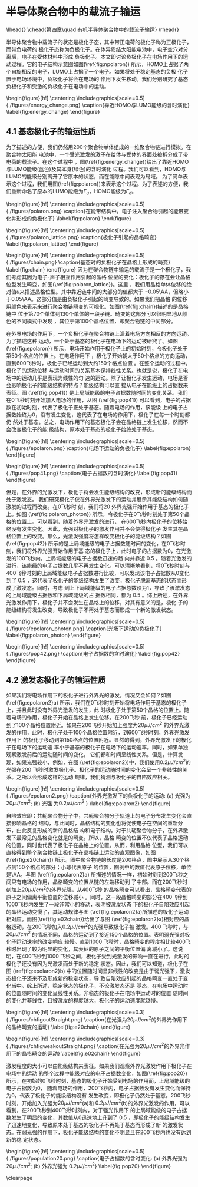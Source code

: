 
# 半导体聚合物中的载流子输运
\lhead{}
\chead{第四章\quad 有机半导体聚合物中的载流子输运}
\rhead{}

半导体聚合物中载流子的状态是极化子态，其中带正电荷的极化子称为正极化子，而带负电荷的
极化子态称为负极化子。在体异质结太阳能电池中，电子空穴对分离后，电子在受体材料中形成
负极化子。本文即讨论负极化子在电场作用下的运动过程。它的电子结构示意图如图(\ref{fig:npolaron})
所示，HOMO上占据了两个自旋相反的电子，LUMO上占据了一个电子。如果将处于稳定基态的负极
化子置于电场环境中，负极化子将会在电场的
作用下发生移动。我们分别研究了基态负极化子和受激的负极化子在电场中的运动。

<!--
figure 含时电子波函数
-->
\begin{figure}[h!] 
	\centering
	\includegraphics[scale=0.5]{./figures/energy_change.png}
	\caption{靠近HOMO与LUMO能级的含时演化}
	\label{fig:energy_change}
\end{figure}

## 4.1 基态极化子的输运性质

为了描述的方便，我们仍然用200个聚合物单体组成的一维聚合物链进行模拟。在聚合物太阳能
电池中，一个受光激发的激子在给体与受体的界面处被拆分成了带电荷的载流子。在这个过程中
，图(\ref{fig:energy_change})给出了靠近HOMO与LUMO能级(蓝色)及其本身(绿色)的含时演化
过程。我们可以看到，HOMO与LUMO的能级分别离开了它原本的状态，而在能隙中间表现为局域。
为了简单表示这个过程，我们用图(\ref{fig:polaron})来表示这个过程。为了表述的方便，我
们重新命名了原本的LUMO能级为$\Gamma_u$，HOMO能级为$\Gamma_d$。

<!--
figure 极化子态
-->
\begin{figure}[h!]
	\centering
	\includegraphics[scale=0.5]{./figures/polaron.png}
	\caption{在能带结构中，电子注入聚合物引起的能带变化并形成的负极化子}
	\label{fig:polaron}
\end{figure}
<!--
figure 极化子引起的晶格畸变
-->
\begin{figure}[h!]
	\centering
	\includegraphics[scale=0.5]{./figures/polaron_lattice.png}
	\caption{极化子引起的晶格畸变}
	\label{fig:polaron_lattice}
\end{figure}

<!--
figure 基态时的负极化子在晶格上形成的畸变
-->
\begin{figure}[h!]
	\centering
	\includegraphics[scale=0.5]{./figures/chain.png}
	\caption{基态时的负极化子在晶格上形成的畸变}
	\label{fig:chain}
\end{figure}
因为在聚合物链中输运的载流子是一个极化子，我们考虑其因为电子-声子相互作用引起的晶格
位型的变化：极化子的存在会让晶格位型发生畸变，如图(\ref{fig:polaron_lattice})。这里
，我们用晶格单体位移的绝对值$u$来描述晶格位型。其中靠近链中间的大部分的值都大于
$-0.05$\AA，但略小于$0.05$\AA。这部分值是由负极化子引起的畸变导致的。如果我们把晶格
的位移用颜色来表示来进行聚合物链畸变的可视化。如图(\ref{fig:chain})描述的是晶格链中
位于第70个单体到130个单体的一段子链。畸变的这部分可以很明显地从颜色的不同模式中发现
，其位于第100个晶格位置，即聚合物链的中间部分。

在外界电场的作用下，一个负极化子在聚合物链上沿着电场方向相反的方向运动。为了描述这种
运动，一个处于基态的极化子在电场下的运动被研究了。如图
(\ref{fig:epolaron})
所示，电场开始作用于极化子上的初始时刻，令极化子处于第50个格点的位置上。在电场作用下
，极化子开始朝大于50个格点的方向运动，直到600飞秒时，极化子已经运动到大约150个格点位置
。在整个运动的过程中，极化子的运动位移
与运动时间的关系基本保持线性关系。也就是说，极化子在电场中的运动几乎是表现为线性的匀
速的运动。除了让极化子发生运动，电场是否会影响极化子的能级结构的特点？能级结构可以直
接从电子在能级上的占据数来表征。图
(\ref{fig:pop41})
是上局域能级的电子占据数随时间的变化关系。我们在0飞秒时刻开始加入电场的作用，从图
(\ref{fig:pop41})
可以看到，电子的占据数在初始时刻，代表了极化子正处于基态。随着电场的作用，该能级
上的电子占据数始终为0，没有发生变化，这代表了在电场的作用下，极化子在每一个时刻都仍
然处于基态。总之，电场作用下的基态极化子会在晶格链上发生位移，然而不会改变极化子的能
级结构，原本处于基态的极化子始终处于基态。


<!--
figure 电场下运动的负极化子
-->
\begin{figure}[h!]
	\centering
	\includegraphics[scale=0.5]{./figures/epolaron.png}
	\caption{电场下运动的负极化子}
	\label{fig:epolaron}
\end{figure}

<!--
figure 电子占据数的含时演化
-->
\begin{figure}[h!]
	\centering
	\includegraphics[scale=0.5]{./figures/pop41.png}
	\caption{电子占据数的含时演化}
	\label{fig:pop41}
\end{figure}

但是，在外界的光激发下，极化子将会发生能级结构的改变，形成新的能级结构而处于激发态。
我们研究极化子仅在外界光激发下的运动并展示其能级结构如何随激发的过程而改变。在0飞秒时
刻，我们将20 外界光强开始作用于基态的极化子上。如图
(\ref{fig:polaron_photon})
所示，令极化子在0飞秒时刻处于第50个晶格的位置上。可以看到，随着外界光激发的进行，
在600飞秒内极化子的位移始终没有发生变化。因此，光强对极化子的激发作用并不会使得极化子
发生其在晶格位置上的改变。那么，光激发强度将怎样改变极化子的能级结构？如图
(\ref{fig:pop42})
所示的是上局域能级的电子占据数随时间的变化，在0飞秒时刻，我们将外界光强开始作用于基
态的极化子上，此时电子的占据数为0，在光激发的100飞秒内，上局域能级的电子占据数迅速的趋
向并靠近
0.5
。随着光激发的进行，该能级的电子占据数几乎不再发生变化。可以清晰地看到，将0飞秒时刻与
400飞秒时刻的上局域能级电子占据数进行比较，可以发现该电子占据数从0变化到了
0.5
，这代表了极化子的能级结构发生了改变，极化子脱离基态的状态而形成了激发态。同时，考虑
到上下局域能级的电子占据总数设为1，导致了该激发态的上局域能级占据数和下局域能级的占
据数相同，都为
0.5
。综上所述，在外界光激发作用下，极化子并不会发生在晶格上的位移，对其有意义的是，极化
子的能级结构将发生改变，导致极化子不再处于基态而形成一个新的激发状态。
<!--
figure 光场下运动的负极化子
-->
\begin{figure}[h!]
	\centering
	\includegraphics[scale=0.5]{./figures/epolaron_photon.png}
	\caption{光场下运动的负极化子}
	\label{fig:polaron_photon}
\end{figure}
<!--
figure 电子占据数的含时演化
-->
\begin{figure}[h!]
	\centering
	\includegraphics[scale=0.5]{./figures/pop42.png}
	\caption{电子占据数的含时演化}
	\label{fig:pop42}
\end{figure}

## 4.2 激发态极化子的输运性质

如果我们将电场作用下的极化子进行外界光的激发，情况又会如何？如图
(\ref{fig:epolaron2}a)
所示，我们在0飞秒时刻开始将电场作用于基态的极化子上，并且此时没有外界光激发的发生，此
时极化子处于第50个晶格的位置上。随着电场的作用，极化子开始在晶格上发生位移。在200飞秒
前，极化子已经运动到了100个晶格位置附近。如果在200飞秒开始加上强度为$20\mu
J/cm^2$
的外界光激发的作用，此时，极化子处于100个晶格位置附近，到600飞秒时刻，外界光激发作用下
的极化子移动到第150格点的位置附近。显然的得到，外界光激发下的极化子在电场下的运动速
率小于基态的极化子在电场下的运动速率。同时，如果单独观察激发前后的运动随时间的变化，
它们都和时间呈线性关系。但是，计算发现，如果光强较小，例如，在图
(\ref{fig:epolaron2})中，我们使用$0.2\mu J/cm^2$的光强在200
飞秒时激发极化子。极化子的运动随时间的变化会呈一个非线性的关系。之所以会形成这样的运动
规律，我们猜测与极化子的自陷效应相关。
<!--
figure 外界光激发下的负极化子的运动: (a) 光强为$20\mu J/cm^2$; (b) 光强为$0.2\mu
J/cm^2$
-->
\begin{figure}[h!]
	\centering
	\includegraphics[scale=0.5]{./figures/epolaron2.png}
	\caption{外界光激发下的负极化子的运动: (a) 光强为$20\mu J/cm^2$; (b) 光强
	为$0.2\mu J/cm^2$ }
	\label{fig:epolaron2}
\end{figure}

自陷效应即：共轭聚合物分子中，共轭聚合物分子轨道上的电子分布发生变化会直接影响晶格的
结构，与此同时，晶格结构的变化也将促使电子在空间的重新分布，由此反复形成的新的晶格结
构和电子结构。对于共轭聚合物分子，在外界激发下最常见的晶格变化就是的畸变。所以，晶格
畸变的位置不仅代表了晶格运动的位置，同时也代表了极化子在晶格上的位置。从而，利用晶格
位型，我们可以直接得到整个聚合物链上极化子在晶格链上运动的直观图像，如图
(\ref{fig:e20chain})
所示。图中聚合物链的长度是200格点，图中展示从30个格点到150个格点的部分；小球代表原子
的位置，图例中的数值代表原子位移，单位是\AA。与图
(\ref{fig:epolaron2}a)
所描述的情况一样，初始时刻到200飞秒之间只有电场的作用，晶格畸变的位置从链的左端移动到
了中部。而在200飞秒时刻加上$20\mu J/cm^2$的外界光强，从400飞秒
的晶格畸变可以看出，晶格畸变代表的原子之间偏离平衡位置的位移减小
。同时，这一段晶格畸变的部分在400飞秒到1000飞秒内发生了一段非常小的移动，表明被激发状态
下的极化子自陷效应引起的晶格运动变慢了，其运动规律与图
(\ref{fig:epolaron2}a)所描述的极化子运动相对应。而图(\ref{fig:e02chain})给出了与图
(\ref{fig:epolaron2}a)相对应的晶格运动，在200飞秒加入$0.2\mu J/cm^2$的光强导致极化子被
激发。400 飞秒时，与$20\mu J/cm^2$
的情况不同，晶格的运动到了接近150个晶格的位置。表明弱光强对极化子运动速率的改变响应
较慢。直到1000
飞秒时，晶格畸变的程度相比较400飞秒时出现了较为明显的变化，其表征的原子之间的平衡位置偏
离减小了。这说明，在400飞秒到1000
飞秒之间，极化子受到光激发的影响一直在进行，此时的极化子还没有因为光激发而处于新的稳定
状态。因此，我们可以知道，极化子在图
(\ref{fig:epolaron2}b)
中的位置随时间呈非线性的改变是由于弱光强下，激发态极化子还来不及形成新的稳定状态，导
致自陷效应引起的晶格畸变一直处于变化当中。综上所述，稳定状态的极化子，不论激发态还是
基态，在电场中运动时的位置随时间的变化呈线性关系。非稳态的极化子在电场中运动时的位置
随时间的变化并非线性，且被激发的程度越大，极化子的运动速度就越慢。
<!--
figure 在光强为$20\mu J/cm^2$的外界光作用下的晶格畸变的运动
-->
\begin{figure}[h!]
	\centering
	\includegraphics[scale=0.3]{./figures/chfigoutStraight.png}
	\caption{在光强为$20\mu J/cm^2$的外界光作用下的晶格畸变的运动}
	\label{fig:e20chain}
\end{figure}

<!--
figure 在光强为$0.2\mu J/cm^2$的外界光作用下的晶格畸变的运动
-->
\begin{figure}[h!]
	\centering
	\includegraphics[scale=0.3]{./figures/chfigweakoutStraight.png}
	\caption{在光强为$20\mu J/cm^2$的外界光作用下的晶格畸变的运动}
	\label{fig:e02chain}
\end{figure}

激发程度的大小可以由能级结构来表征。如果我们观察外界光激发作用下极化子在电场中的运动
的整个过程中能级对应的电子占据数变化，如图(\ref{fig:pop20})
所示，在初始的0飞秒时刻，基态的极化子开始受到电场的作用而，上局域能级的电子占据数为0，
随着电场的作用，200飞秒内，电子占据数没有发生变化而保持为0，代表了极化子的能级结构没有
发生改变，即极化子仍然处于基态。200飞秒时刻，开始加入光强为$20\mu J/cm^2$(a)和
$0.2\mu J/cm^2$(b)的外界光激发的作用，可以看到，在200飞秒到400飞秒时刻内，对于强光作用下
的上局域能级的电子占据数发生了明显的变化，其数值从0迅速地上升到了
0.5
，即极化子的能级结构发生了迅速地变化，导致原本处于基态的极化子不再处于基态而形成了新
的激发状态。在弱光强的作用下，极化子能级结构的变化不明显且在200飞秒内也没有达到新的稳
定状态。
<!--
figure 电子占据数的含时变化: (a) 外界光强为$20\mu J/cm^2$; (b) 外界光强为$0.2\mu
J/cm^2$
-->
\begin{figure}[h!]
	\centering
	\includegraphics[scale=0.5]{./figures/population20.png}
	\caption{电子占据数的含时变化: (a) 外界光强为$20\mu J/cm^2$; (b) 外界光强为
	$0.2\mu J/cm^2$}
	\label{fig:pop20}
\end{figure}

\clearpage
